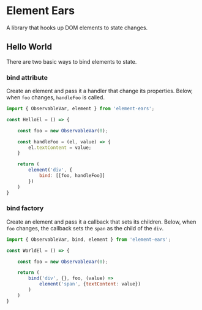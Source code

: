 # Element Ears

A library that hooks up DOM elements to state changes. 

## Hello World

There are two basic ways to bind elements to state.

### bind attribute

Create an element and pass it a handler that change its properties. Below, when `foo` changes, `handleFoo` is called. 

```javascript
import { ObservableVar, element } from 'element-ears';

const HelloEl = () => {

    const foo = new ObservableVar(0);

    const handleFoo = (el, value) => {
        el.textContent = value;
    }

    return (
        element('div', {
            bind: [[foo, handleFoo]]
        })
    )
}
```

### bind factory

Create an element and pass it a callback that sets its children. Below, when `foo` changes, the callback sets the `span` as the child of the `div`.

```javascript
import { ObservableVar, bind, element } from 'element-ears';

const WorldEl = () => {

    const foo = new ObservableVar(0);

    return (
        bind('div', {}, foo, (value) =>
            element('span', {textContent: value})
        )
    )
}
```
